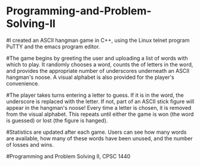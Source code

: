 # Programming-and-Problem-Solving-II


#I created an ASCII hangman game in C++, using the Linux telnet program PuTTY and the emacs program editor. 

#The game begins by greeting the user and uploading a list of words with which to play. It randomly chooses a word, counts the of letters in the word, and provides the appropriate number of underscores underneath an ASCII hangman's noose. A visual alphabet is also provided for the player's convenience.

#The player takes turns entering a letter to guess. If it is in the word, the underscore is replaced with the letter. If not, part of an ASCII stick figure will appear in the hangman's noose! Every time a letter is chosen, it is removed from the visual alphabet. This repeats until either the game is won (the word is guessed) or lost (the figure is hanged). 

#Statistics are updated after each game. Users can see how many words are available, how many of these words have been unused, and the number of losses and wins.

#Programming and Problem Solving II, CPSC 1440
